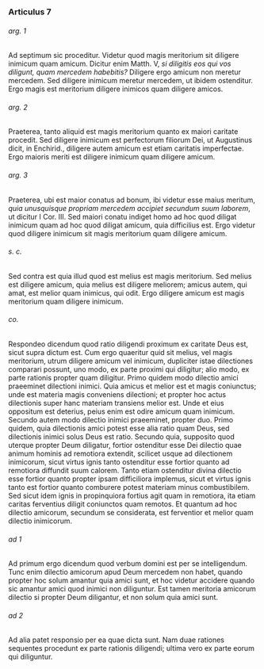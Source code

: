 ### Articulus 7

###### arg. 1
Ad septimum sic proceditur. Videtur quod magis meritorium sit diligere inimicum quam amicum. Dicitur enim Matth. V, *si diligitis eos qui vos diligunt, quam mercedem habebitis?* Diligere ergo amicum non meretur mercedem. Sed diligere inimicum meretur mercedem, ut ibidem ostenditur. Ergo magis est meritorium diligere inimicos quam diligere amicos.

###### arg. 2
Praeterea, tanto aliquid est magis meritorium quanto ex maiori caritate procedit. Sed diligere inimicum est perfectorum filiorum Dei, ut Augustinus dicit, in Enchirid., diligere autem amicum est etiam caritatis imperfectae. Ergo maioris meriti est diligere inimicum quam diligere amicum.

###### arg. 3
Praeterea, ubi est maior conatus ad bonum, ibi videtur esse maius meritum, *quia unusquisque propriam mercedem accipiet secundum suum laborem*, ut dicitur I Cor. III. Sed maiori conatu indiget homo ad hoc quod diligat inimicum quam ad hoc quod diligat amicum, quia difficilius est. Ergo videtur quod diligere inimicum sit magis meritorium quam diligere amicum.

###### s. c.
Sed contra est quia illud quod est melius est magis meritorium. Sed melius est diligere amicum, quia melius est diligere meliorem; amicus autem, qui amat, est melior quam inimicus, qui odit. Ergo diligere amicum est magis meritorium quam diligere inimicum.

###### co.
Respondeo dicendum quod ratio diligendi proximum ex caritate Deus est, sicut supra dictum est. Cum ergo quaeritur quid sit melius, vel magis meritorium, utrum diligere amicum vel inimicum, dupliciter istae dilectiones comparari possunt, uno modo, ex parte proximi qui diligitur; alio modo, ex parte rationis propter quam diligitur. Primo quidem modo dilectio amici praeeminet dilectioni inimici. Quia amicus et melior est et magis coniunctus; unde est materia magis conveniens dilectioni; et propter hoc actus dilectionis super hanc materiam transiens melior est. Unde et eius oppositum est deterius, peius enim est odire amicum quam inimicum. Secundo autem modo dilectio inimici praeeminet, propter duo. Primo quidem, quia dilectionis amici potest esse alia ratio quam Deus, sed dilectionis inimici solus Deus est ratio. Secundo quia, supposito quod uterque propter Deum diligatur, fortior ostenditur esse Dei dilectio quae animum hominis ad remotiora extendit, scilicet usque ad dilectionem inimicorum, sicut virtus ignis tanto ostenditur esse fortior quanto ad remotiora diffundit suum calorem. Tanto etiam ostenditur divina dilectio esse fortior quanto propter ipsam difficiliora implemus, sicut et virtus ignis tanto est fortior quanto comburere potest materiam minus combustibilem. Sed sicut idem ignis in propinquiora fortius agit quam in remotiora, ita etiam caritas ferventius diligit coniunctos quam remotos. Et quantum ad hoc dilectio amicorum, secundum se considerata, est ferventior et melior quam dilectio inimicorum.

###### ad 1
Ad primum ergo dicendum quod verbum domini est per se intelligendum. Tunc enim dilectio amicorum apud Deum mercedem non habet, quando propter hoc solum amantur quia amici sunt, et hoc videtur accidere quando sic amantur amici quod inimici non diliguntur. Est tamen meritoria amicorum dilectio si propter Deum diligantur, et non solum quia amici sunt.

###### ad 2
Ad alia patet responsio per ea quae dicta sunt. Nam duae rationes sequentes procedunt ex parte rationis diligendi; ultima vero ex parte eorum qui diliguntur.

